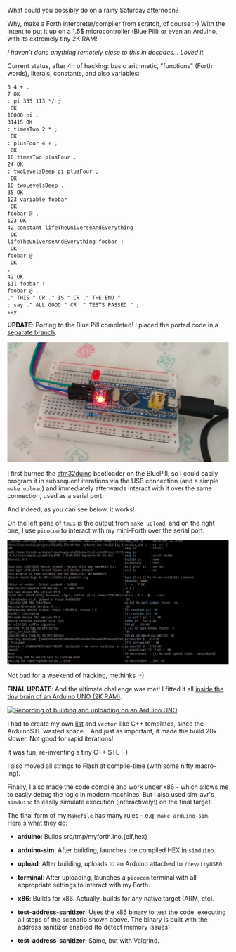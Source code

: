 What could you possibly do on a rainy Saturday afternoon?

Why, make a Forth interpreter/compiler from scratch, of course :-)
With the intent to put it up on a 1.5$ microcontroller (Blue Pill)
or even an Arduino, with its extremely tiny 2K RAM!

*I haven't done anything remotely close to this in decades...
Loved it.*

Current status, after 4h of hacking: basic arithmetic,
"functions" (Forth words), literals, constants, and
also variables:

    3 4 + .
    7 OK
    : pi 355 113 */ ;
     OK
    10000 pi .
    31415 OK
    : timesTwo 2 * ;
     OK
    : plusFour 4 + ;
     OK
    10 timesTwo plusFour . 
    24 OK
    : twoLevelsDeep pi plusFour ;
     OK
    10 twoLevelsDeep .
    35 OK
    123 variable foobar
     OK
    foobar @ .
    123 OK
    42 constant lifeTheUniverseAndEverything
     OK
    lifeTheUniverseAndEverything foobar !
     OK
    foobar @
     OK
    .         
    42 OK
    $11 foobar !
    foobar @ .
    ." THIS " CR ." IS " CR ." THE END "
    : say ." ALL GOOD " CR ." TESTS PASSED " ;
    say

**UPDATE**: Porting to the Blue Pill completed! I placed the ported code
in a [separate branch](https://github.com/ttsiodras/MiniForth/tree/BluePill-STM32F103C).

![The 1.5$ 'Beast'](contrib/BluePill.jpg "The 1.5$ 'Beast'")

I first burned the [stm32duino](https://github.com/rogerclarkmelbourne/STM32duino-bootloader)
bootloader on the BluePill, so I could easily program it
in subsequent iterations via the USB connection (and a simple `make upload`)
and immediately afterwards interact with it over the same connection,
used as a serial port.

And indeed, as you can see below, it works!

On the left pane of `tmux` is the output from `make upload`;
and on the right one, I use `picocom` to interact with my mini-Forth
over the serial port.

![Compiling, uploading and testing](contrib/itworks.jpg "Compiling, uploading and testing")

Not bad for a weekend of hacking, methinks :-)

**FINAL UPDATE**: And the ultimate challenge was met!
I fitted it all [inside the tiny brain of an Arduino UNO (2K
RAM)](https://github.com/ttsiodras/MiniForth/tree/Arduino-UNO).

[![Recording of building and uploading on an Arduino UNO](https://asciinema.org/a/422952.svg)](https://asciinema.org/a/422952?autoplay=1)

I had to create my own [list](https://github.com/ttsiodras/MiniForth/tree/Arduino-UNO/src/mini_stl.h)
and `vector`-like C++ templates, since the ArduinoSTL wasted space...
And just as important, it made the build 20x slower.
 Not good for rapid iterations!

It was fun, re-inventing a tiny C++ STL :-)

I also moved all strings to Flash at compile-time (with some nifty macro-ing).

Finally, I also made the code compile and work under x86 - which allows me
to easily debug the logic in modern machines. But I also used sim-avr's
`simduino` to easily simulate execution (interactively!) on the final target.

The final form of my `Makefile` has many rules - e.g. `make arduino-sim`.
Here's what they do:

- **arduino**: Builds src/tmp/myforth.ino.{elf,hex}

- **arduino-sim**: After building, launches the compiled HEX in `simduino`.

- **upload**: After building, uploads to an Arduino attached to `/dev/ttyUSB0`.

- **terminal**: After uploading, launches a `picocom` terminal with
	        all appropriate settings to interact with my Forth.

- **x86**: Builds for x86. Actually, builds for any native target (ARM, etc).

- **test-address-sanitizer**: Uses the x86 binary to test the code, executing
	all steps of the scenario shown above. The binary is built with the
	address sanitizer enabled (to detect memory issues).

- **test-address-sanitizer**: Same, but with Valgrind.
